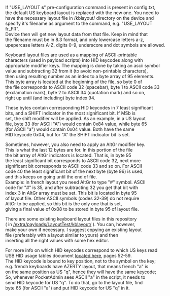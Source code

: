 If "USE_LAYOUT **s**" pre-configuration command is present in config.txt,  
the default US keyboard layout is replaced with the new one. You need to  
have the necessary layout file in /kblayout/ directory on the device and  
specify it's filename as argument to the command, e.g. "USE_LAYOUT fr_FR".  
Device then will get new layout data from that file. Keep in mind that  
the filename must be in 8.3 format, and only lowercase letters a-z,  
upepercase letters A-Z, digits 0-9, underscore and dot symbols are allowed.  
  
Keyboard layout files are used as a mapping of ASCII-printable  
characters (used in payload scripts) into HID keycodes along with  
appropriate modifier keys. The mapping is done by taking an ascii symbol  
value and subtracting 32 from it (to avoid non-printable characters),  
then using resulting number as an index to a byte array of 95 elements.  
This byte array is located at the beginning of the file, so byte 0 of  
the file corresponds to ASCII code 32 (spacebar), byte 1 to ASCII code 33  
(exclamation mark), byte 2 to ASCII 34 (quotation mark) and so on,  
right up until (and including) byte index 94.  
  
These bytes contain corresponding HID keycodes in 7 least significant  
bits, and a SHIFT indicator in the most significant bit. If MSb is  
set, the shift modifier will be applied. As an example, in a US layout  
file, byte 33 (for ASCII "A") would contain 0x84 value, while byte 65  
(for ASCII "a") would contain 0x04 value. Both have the same  
HID keycode 0x04, but for "A" the SHIFT indicator bit is set.  
  
Sometimes, however, you also need to apply an AltGr modifier key.  
This is what the last 12 bytes are for. In this portion of the file  
the bit array of AltGr indicators is located. That is, in byte 95  
the least significant bit corresponds to ASCII code 32, next more  
significant bit corresponds to ASCII code 33 and so on. For ASCII  
code 40 the least significant bit of the next byte (byte 96) is used,  
and this keeps on going until the end of file.  
Example: in french layout you need AltGr to type "#" symbol. ASCII  
code for "#" is 35, and after subtracting 32 you get that bit with  
index 3 in AltGr array must be set. This bit is located in byte 95  
of layout file. Other ASCII symbols (codes 32-39) do not require  
AltGr to be applied, so this bit is the only one that is set,  
giving a final value of 0x08 to be stored in byte 95 of layout file.  
  
There are some existing keyboard layout files in this repository  
( in [/extra/payloads/LayoutTest/kblayout/](https://github.com/krakrukra/PocketAdmin/tree/master/extra/payloads/LayoutTest/kblayout)  ). You can, however,  
make your own if necessary. I suggest copying an existing layout  
file (preferably with a layout similar to yours) and then  
inserting all the right values with some hex editor.  
  
For more info on which HID keycodes correspond to which US keys read  
USB HID usage tables document [located here](https://usb.org/document-library/hid-usage-tables-112), pages 52-59.  
The HID keycode is bound to key position, not to the symbol on the key;  
e.g. french keyboards have AZERTY layout, that means french "a" is  
on the same position as US "q", hence they will have the same keycode;  
So, whenever PocketAdmin sees ASCII "a" in the script, it needs to  
send HID keycode for US "q". To do that, go to the layout file, find  
byte 65 (for ASCII "a") and put HID keycode for US "q" in it.  
  